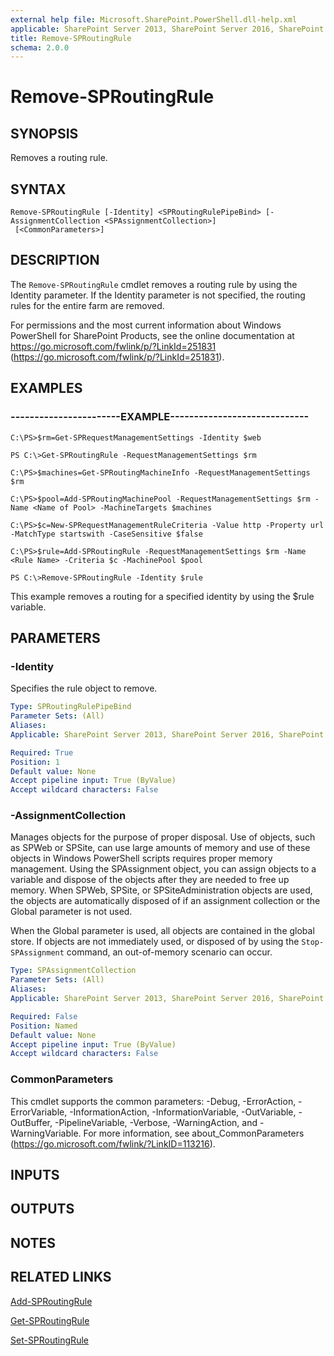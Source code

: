 ```yaml
---
external help file: Microsoft.SharePoint.PowerShell.dll-help.xml
applicable: SharePoint Server 2013, SharePoint Server 2016, SharePoint Server 2019
title: Remove-SPRoutingRule
schema: 2.0.0
---
```


# Remove-SPRoutingRule

## SYNOPSIS
Removes a routing rule.


## SYNTAX

```
Remove-SPRoutingRule [-Identity] <SPRoutingRulePipeBind> [-AssignmentCollection <SPAssignmentCollection>]
 [<CommonParameters>]
```

## DESCRIPTION
The `Remove-SPRoutingRule` cmdlet removes a routing rule by using the Identity parameter.
If the Identity parameter is not specified, the routing rules for the entire farm are removed.

For permissions and the most current information about Windows PowerShell for SharePoint Products, see the online documentation at https://go.microsoft.com/fwlink/p/?LinkId=251831 (https://go.microsoft.com/fwlink/p/?LinkId=251831).


## EXAMPLES

### -----------------------EXAMPLE-----------------------------
```
C:\PS>$rm=Get-SPRequestManagementSettings -Identity $web

PS C:\>Get-SPRoutingRule -RequestManagementSettings $rm

C:\PS>$machines=Get-SPRoutingMachineInfo -RequestManagementSettings $rm

C:\PS>$pool=Add-SPRoutingMachinePool -RequestManagementSettings $rm -Name <Name of Pool> -MachineTargets $machines

C:\PS>$c=New-SPRequestManagementRuleCriteria -Value http -Property url -MatchType startswith -CaseSensitive $false

C:\PS>$rule=Add-SPRoutingRule -RequestManagementSettings $rm -Name <Rule Name> -Criteria $c -MachinePool $pool

PS C:\>Remove-SPRoutingRule -Identity $rule
```

This example removes a routing for a specified identity by using the $rule variable.


## PARAMETERS

### -Identity
Specifies the rule object to remove.

```yaml
Type: SPRoutingRulePipeBind
Parameter Sets: (All)
Aliases: 
Applicable: SharePoint Server 2013, SharePoint Server 2016, SharePoint Server 2019

Required: True
Position: 1
Default value: None
Accept pipeline input: True (ByValue)
Accept wildcard characters: False
```

### -AssignmentCollection
Manages objects for the purpose of proper disposal.
Use of objects, such as SPWeb or SPSite, can use large amounts of memory and use of these objects in Windows PowerShell scripts requires proper memory management.
Using the SPAssignment object, you can assign objects to a variable and dispose of the objects after they are needed to free up memory.
When SPWeb, SPSite, or SPSiteAdministration objects are used, the objects are automatically disposed of if an assignment collection or the Global parameter is not used.

When the Global parameter is used, all objects are contained in the global store.
If objects are not immediately used, or disposed of by using the `Stop-SPAssignment` command, an out-of-memory scenario can occur.

```yaml
Type: SPAssignmentCollection
Parameter Sets: (All)
Aliases: 
Applicable: SharePoint Server 2013, SharePoint Server 2016, SharePoint Server 2019

Required: False
Position: Named
Default value: None
Accept pipeline input: True (ByValue)
Accept wildcard characters: False
```

### CommonParameters
This cmdlet supports the common parameters: -Debug, -ErrorAction, -ErrorVariable, -InformationAction, -InformationVariable, -OutVariable, -OutBuffer, -PipelineVariable, -Verbose, -WarningAction, and -WarningVariable. For more information, see about_CommonParameters (https://go.microsoft.com/fwlink/?LinkID=113216).

## INPUTS

## OUTPUTS

## NOTES

## RELATED LINKS

[Add-SPRoutingRule](Add-SPRoutingRule.md)

[Get-SPRoutingRule](Get-SPRoutingRule.md)

[Set-SPRoutingRule](Set-SPRoutingRule.md)

